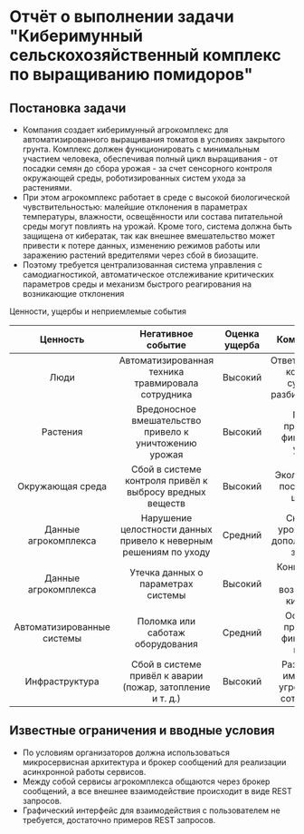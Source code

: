 # Отчёт о выполнении задачи "Киберимунный сельскохозяйственный комплекс по выращиванию помидоров"

## Постановка задачи
- Компания создает киберимунный агрокомплекс для автоматизированного выращивания томатов в условиях закрытого грунта. Комплекс должен функционировать с минимальным участием человека, обеспечивая полный цикл выращивания - от посадки семян до сбора урожая - за счет сенсорного контроля окружающей среды, роботизированных систем ухода за растениями. 
- При этом агрокомплекс работает в среде с высокой биологической чувствительностью: малейшие отклонения в параметрах температуры, влажности, освещённости или состава питательной среды могут повлиять на урожай. Кроме того, система должна быть защищена от кибератак, так как внешнее вмешательство может привести к потере данных, изменению режимов работы или заражению растений вредителями через сбой в биозащите. 
- Поэтому требуется централизованная система управления с самодиагностикой, автоматическое отслеживание критических параметров среды и механизм быстрого реагирования на возникающие отклонения

Ценности, ущербы и неприемлемые события

|Ценность|Негативное событие|Оценка ущерба|Комментарий|  
|:-:|:-:|:-:|:-:|
|Люди|Автоматизированная техника травмировала сотрудника|Высокий|Ответственность компании, судебные разбирательства|
|Растения|Вредоносное вмешательство привело к уничтожению урожая|Высокий|Потери продукции, финансовые убытки|  
|Окружающая среда|Сбой в системе контроля привёл к выбросу вредных веществ|Высокий|Экологические последствия, штрафы|  
|Данные агрокомплекса|Нарушение целостности данных привело к неверным решениям по уходу|Средний|Снижение урожайности, дополнительные затраты|  
|Данные агрокомплекса|Утечка данных о параметрах системы|Высокий|Конкурентные риски, возможность кибератак|
|Автоматизированные системы|Поломка или саботаж оборудования|Средний|Остановка процессов, финансовые потери|  
|Инфраструктура|Сбой в системе привёл к аварии (пожар, затопление и т. д.)|Высокий|Разрушение имущества, угроза жизни сотрудников|

## Известные ограничения и вводные условия

- По условиям организаторов должна использоваться микросервисная архитектура и брокер сообщений для реализации асинхронной работы сервисов.
- Между собой сервисы агрокомплекса общаются через брокер сообщений, а все внешнее взаимодействие происходит в виде REST запросов.
- Графический интерфейс для взаимодействия с пользователем не требуется, достаточно примеров REST запросов.
